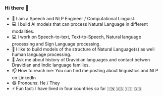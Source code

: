 ### Hi there 👋

- 👤 I am a Speech and NLP Engineer / Computational Linguist. 
- 💻 I build AI models that can process Natural Language in different modalities.
- 💻 I work on Speech-to-text, Text-to-Speech, Natural language processing and Sign Language processing. 
- 💭 I like to build models of the structure of Natural Language(s) as well human language processing. 
- 💬 Ask me about history of Dravidian languages and contact betwen Dravidian and Indic language families. 
- 📫 How to reach me: You can find me posting about linguistics and NLP on LinkedIn
- 😄 Pronouns: He / They
- ⚡ Fun fact: I have lived in four countries so far 🇮🇳 🇺🇸 🇮🇪 🇬🇧

<!--
**skolachi/skolachi** is a ✨ _special_ ✨ repository because its `README.md` (this file) appears on your GitHub profile.

Here are some ideas to get you started:

- 🔭 I’m currently working on ...
- 🌱 I’m currently learning ...
- 👯 I’m looking to collaborate on ...
- 🤔 I’m looking for help with ...
- 💬 Ask me about ...
- 📫 How to reach me: ...
- 😄 Pronouns: ...
- ⚡ Fun fact: ...
-->

